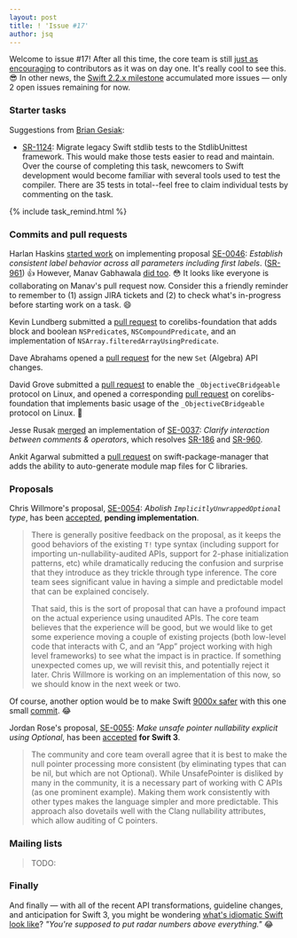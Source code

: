 ```yaml
---
layout: post
title: ! 'Issue #17'
author: jsq
---
```


Welcome to issue #17! After all this time, the core team is still [just as encouraging](https://github.com/apple/swift/pull/2001#issuecomment-204765081) to contributors as it was on day one. It's really cool to see this. 😎 In other news, the [Swift 2.2.x milestone](https://github.com/apple/swift/milestones/Swift%202.2.x) accumulated more issues &mdash; only 2 open issues remaining for now.

<!--excerpt-->

### Starter tasks

Suggestions from [Brian Gesiak](https://github.com/SwiftWeekly/swiftweekly.github.io/issues/30):

- [SR-1124](https://bugs.swift.org/browse/SR-1124): Migrate legacy Swift stdlib tests to the StdlibUnittest framework. This would make those tests easier to read and maintain. Over the course of completing this task, newcomers to Swift development would become familiar with several tools used to test the compiler. There are 35 tests in total--feel free to claim individual tests by commenting on the task.

{% include task_remind.html %}

### Commits and pull requests

Harlan Haskins [started work](https://github.com/apple/swift/pull/2001) on implementing proposal [SE-0046](https://github.com/apple/swift-evolution/blob/master/proposals/0046-first-label.md): *Establish consistent label behavior across all parameters including first labels*. ([SR-961](https://bugs.swift.org/browse/SR-961)) 👍 However, Manav Gabhawala [did too](https://github.com/apple/swift/pull/2047). 😳 It looks like everyone is collaborating on Manav's pull request now. Consider this a friendly reminder to remember to (1) assign JIRA tickets and (2) to check what's in-progress before starting work on a task. 😄

Kevin Lundberg submitted a [pull request](https://github.com/apple/swift-corelibs-foundation/pull/127) to corelibs-foundation that adds block and boolean `NSPredicate`s, `NSCompoundPredicate`, and an implementation of `NSArray.filteredArrayUsingPredicate`.

Dave Abrahams opened a [pull request](https://github.com/apple/swift/pull/2002) for the new `Set` (Algebra) API changes.

David Grove submitted a [pull request](https://github.com/apple/swift/pull/1994) to enable the `_ObjectiveCBridgeable` protocol on Linux, and opened a corresponding [pull request](https://github.com/apple/swift-corelibs-foundation/pull/303) on corelibs-foundation that implements basic usage of the `_ObjectiveCBridgeable` protocol on Linux. 🙌

Jesse Rusak [merged](https://github.com/apple/swift/pull/1732) an implementation of [SE-0037](https://github.com/apple/swift-evolution/blob/master/proposals/0037-clarify-comments-and-operators.md): *Clarify interaction between comments & operators*, which resolves [SR-186](https://bugs.swift.org/browse/SR-186) and [SR-960](https://bugs.swift.org/browse/SR-960).

Ankit Agarwal submitted a [pull request](https://github.com/apple/swift-package-manager/pull/219) on swift-package-manager that adds the ability to auto-generate module map files for C libraries.

### Proposals

Chris Willmore's proposal, [SE-0054](https://github.com/apple/swift-evolution/blob/master/proposals/0054-abolish-iuo.md): *Abolish `ImplicitlyUnwrappedOptional` type*, has been [accepted](https://lists.swift.org/pipermail/swift-evolution-announce/2016-March/000084.html), **pending implementation**.

>There is generally positive feedback on the proposal, as it keeps the good behaviors of the existing `T!` type syntax (including support for importing un-nullability-audited APIs, support for 2-phase initialization patterns, etc) while dramatically reducing the confusion and surprise that they introduce as they trickle through type inference.  The core team sees significant value in having a simple and predictable model that can be explained concisely.
>
>That said, this is the sort of proposal that can have a profound impact on the actual experience using unaudited APIs.  The core team believes that the experience will be good, but we would like to get some experience moving a couple of existing projects (both low-level code that interacts with C, and an “App” project working with high level frameworks) to see what the impact is in practice.  If something unexpected comes up, we will revisit this, and potentially reject it later.  Chris Willmore is working on an implementation of this now, so we should know in the next week or two.

Of course, another option would be to make Swift [9000x safer](https://twitter.com/modocache/status/715703413112176640) with this one small [commit](https://github.com/modocache/swift/commit/e5ebd2e9d98eadb7bbddfcdbbf1a1064eb07a9f1). 😂

Jordan Rose's proposal, [SE-0055](https://github.com/apple/swift-evolution/blob/master/proposals/0055-optional-unsafe-pointers.md): *Make unsafe pointer nullability explicit using Optional*, has been [accepted](https://lists.swift.org/pipermail/swift-evolution-announce/2016-March/000086.html) **for Swift 3**.

>The community and core team overall agree that it is best to make the null pointer processing more consistent (by eliminating types that can be nil, but which are not Optional).  While UnsafePointer is disliked by many in the community, it is a necessary part of working with C APIs (as one prominent example).  Making them work consistently with other types makes the language simpler and more predictable.  This approach also dovetails well with the Clang nullability attributes, which allow auditing of C pointers.

### Mailing lists

> TODO:

### Finally

And finally &mdash; with all of the recent API transformations, guideline changes, and anticipation for Swift 3, you might be wondering [what's idiomatic Swift look like](https://twitter.com/harlanhaskins/status/717164997831307264)? *"You're supposed to put radar numbers above everything."* 😂

